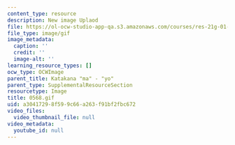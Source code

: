 ```yaml
---
content_type: resource
description: New image Uplaod
file: https://ol-ocw-studio-app-qa.s3.amazonaws.com/courses/res-21g-01-kana-spring-2010/a30417298f599c66a263f91bf2fbc672_0568.gif
file_type: image/gif
image_metadata:
  caption: ''
  credit: ''
  image-alt: ''
learning_resource_types: []
ocw_type: OCWImage
parent_title: Katakana "ma" - "yo"
parent_type: SupplementalResourceSection
resourcetype: Image
title: 0568.gif
uid: a3041729-8f59-9c66-a263-f91bf2fbc672
video_files:
  video_thumbnail_file: null
video_metadata:
  youtube_id: null
---
```

